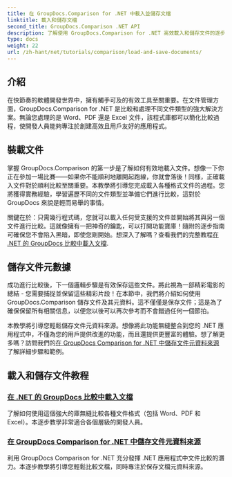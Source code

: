 ```yaml
---
title: 在 GroupDocs.Comparison for .NET 中載入並儲存文檔
linktitle: 載入和儲存文檔
second_title: GroupDocs.Comparison .NET API
description: 了解使用 GroupDocs.Comparison for .NET 高效載入和儲存文件的逐步教學。非常適合希望簡化文件比較的開發人員。
type: docs
weight: 22
url: /zh-hant/net/tutorials/comparison/load-and-save-documents/
---
```

## 介紹

在快節奏的軟體開發世界中，擁有觸手可及的有效工具至關重要。在文件管理方面，GroupDocs.Comparison for .NET 是比較和處理不同文件類型的強大解決方案。無論您處理的是 Word、PDF 還是 Excel 文件，該程式庫都可以簡化比較過程，使開發人員能夠專注於創建高效且用戶友好的應用程式。

## 裝載文件

掌握 GroupDocs.Comparison 的第一步是了解如何有效地載入文件。想像一下你正在參加一場比賽——如果你不能順利地離開起跑線，你就會落後！同樣，正確載入文件對於順利比較至關重要。本教學將引導您完成載入各種格式文件的過程。您將獲得實務經驗，學習遍歷不同的文件類型並準備它們進行比較，這對於 GroupDocs 來說是輕而易舉的事情。

關鍵在於：只需幾行程式碼，您就可以載入任何受支援的文件並開始將其與另一個文件進行比較。這就像擁有一把神奇的鑰匙，可以打開功能寶庫！隨附的逐步指南可確保您不會陷入黑暗，即使您剛開始。想深入了解嗎？查看我們的完整教程[在 .NET 的 GroupDocs 比較中載入文檔](./load-documents/).

## 儲存文件元數據

成功進行比較後，下一個邏輯步驟是有效保存這些文件。將此視為一部精彩電影的總結 - 您需要捕捉並保留這些精彩片段！在本節中，我們將介紹如何使用 GroupDocs.Comparison 儲存文件及其元資料。這不僅僅是保存文件；這是為了確保保留所有相關信息，以便您以後可以再次參考而不會錯過任何一個節拍。

本教學將引導您輕鬆儲存文件元資料來源。想像將此功能無縫整合到您的 .NET 應用程式中，不僅為您的用戶提供改進的功能，而且還提供更豐富的體驗。想了解更多嗎？訪問我們的[在 GroupDocs Comparison for .NET 中儲存文件元資料來源](./save-documents-metadata-source/)了解詳細步驟和範例。

## 載入和儲存文件教程
### [在 .NET 的 GroupDocs 比較中載入文檔](./load-documents/)
了解如何使用這個強大的庫無縫比較各種文件格式（包括 Word、PDF 和 Excel）。本逐步教學非常適合各個層級的開發人員。
### [在 GroupDocs Comparison for .NET 中儲存文件元資料來源](./save-documents-metadata-source/)
利用 GroupDocs Comparison for .NET 充分發揮 .NET 應用程式中文件比較的潛力。本逐步教學將引導您輕鬆比較文檔，同時專注於保存文檔元資料來源。